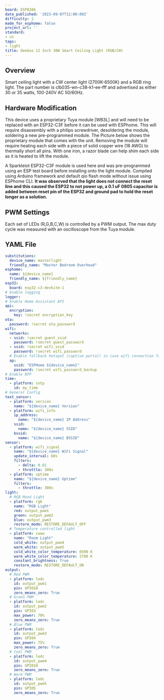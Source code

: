 ```yaml
---
board: ESP8266
date_published: '2023-09-07T12:00:00Z'
difficulty: 1
made_for_esphome: false
project_url: ''
standard:
- us
tags:
- light
title: OeeGoo 12 Inch 30W Smart Ceiling Light (RGB/CW)
---
```


## Overview

Smart ceiling light with a CW center light (2700K-6500K) and a RGB ring light. The part number is clb035-wn-c38-k1-ee-fff and advertised as either 30 or 35 watts, 100-240V AC 50/60Hz.

## Hardware Modification

This device uses a proprietary Tuya module [WB3L] and will need to be replaced with an ESP32-C3F before it can be used with ESPhome. This will require disassembly with a philips screwdriver, desoldering the module, soldering a new pre-programmed module.
The Picture below shows the proprietary module that comes with the unit. Removing the module will require heating each side with a piece of solid copper wire (18 AWG) to thermally short all pins. With one iron, a razor blade can help shim each side as it is heated to lift the module.

A Sparkleiot ESP32-C3F module is used here and was pre-programmed using an ESP test board before installing onto the light module. Compiled using Arduino framework and default qio flash mode without issue using ESPhome CLI. **It was observed that the light does not connect the reset line and this caused the ESP32 to not power up, a 0.1 uF 0805 capacitor is added between reset pin of the ESP32 and ground pad to hold the reset longer as a solution.**

## PWM Settings

Each set of LEDs (R,G,B,C,W) is controlled by a PWM output. The max duty cycle was measured with an oscilloscope from the Tuya module.

## YAML File

```yaml
substitutions:
  device_name: masterlight
  friendly_name: "Master Bedroom Overhead"
esphome:
  name: ${device_name}
  friendly_name: ${friendly_name}
esp32:
  board: esp32-c3-devkitm-1
# Enable logging
logger:
# Enable Home Assistant API
api:
  encryption:
    key: !secret encryption_key
ota:
  password: !secret ota_password
wifi:
  networks:
  - ssid: !secret guest_ssid
    password: !secret guest_password
  - ssid: !secret wifi_ssid
    password: !secret wifi_password
  # Enable fallback hotspot (captive portal) in case wifi connection fails
  ap:
    ssid: "ESPHome ${device_name}"
    password: !secret wifi_password_backup
# Enable NTP
time:
  - platform: sntp
    id: my_time
# General Config
text_sensor:
  - platform: version
    name: "${device_name} Version"
  - platform: wifi_info
    ip_address:
      name: "${device_name} IP Address"
    ssid:
      name: "${device_name} SSID"
    bssid:
      name: "${device_name} BSSID"
sensor:
  - platform: wifi_signal
    name: "${device_name} WiFi Signal"
    update_interval: 60s
    filters:
      - delta: 0.01
      - throttle: 300s
  - platform: uptime
    name: "${device_name} Uptime"
    filters:
      - throttle: 300s
light:
  # RGB Mood Light
  - platform: rgb
    name: "RGB Light"
    red: output_pwm1
    green: output_pwm2
    blue: output_pwm3
    restore_mode: RESTORE_DEFAULT_OFF
  # Temperature controlled light
  - platform: cwww
    name: "Room Light"
    cold_white: output_pwm4
    warm_white: output_pwm5
    cold_white_color_temperature: 6500 K
    warm_white_color_temperature: 2700 K
    constant_brightness: True
    restore_mode: RESTORE_DEFAULT_ON
output:
  # Red PWM
  - platform: ledc
    id: output_pwm1
    pin: GPIO10
    zero_means_zero: True
  # Green PWM
  - platform: ledc
    id: output_pwm2
    pin: GPIO3
    max_power: 70%
    zero_means_zero: True
  # Blue PWM
  - platform: ledc
    id: output_pwm3
    pin: GPIO4
    max_power: 75%
    zero_means_zero: True
  # Cool PWM
  - platform: ledc
    id: output_pwm4
    pin: GPIO18
    zero_means_zero: True
  # Warm PWM
  - platform: ledc
    id: output_pwm5
    pin: GPIO5
    zero_means_zero: True
```